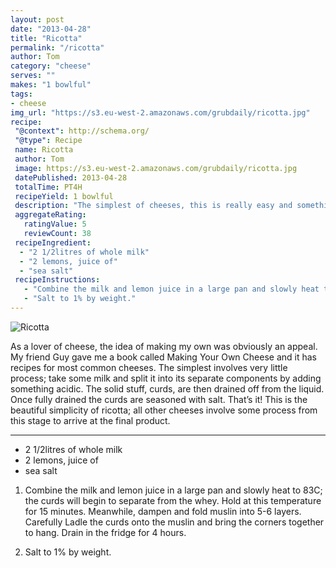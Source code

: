 ```yaml
---
layout: post
date: "2013-04-28"
title: "Ricotta"
permalink: "/ricotta"
author: Tom
category: "cheese"
serves: ""
makes: "1 bowlful"
tags:
- cheese
img_url: "https://s3.eu-west-2.amazonaws.com/grubdaily/ricotta.jpg"
recipe:
 "@context": http://schema.org/
 "@type": Recipe
 name: Ricotta
 author: Tom
 image: https://s3.eu-west-2.amazonaws.com/grubdaily/ricotta.jpg
 datePublished: 2013-04-28
 totalTime: PT4H
 recipeYield: 1 bowlful
 description: "The simplest of cheeses, this is really easy and something everyone must try."
 aggregateRating:
   ratingValue: 5
   reviewCount: 38
 recipeIngredient:
  - "2 1/2litres of whole milk"
  - "2 lemons, juice of"
  - "sea salt"
 recipeInstructions:
   - "Combine the milk and lemon juice in a large pan and slowly heat to 83C; the curds will begin to separate from the whey. Hold at this temperature for 15 minutes. Meanwhile, dampen and fold muslin into 5-6 layers. Carefully Ladle the curds onto the muslin and bring the corners together to hang. Drain in the fridge for 4 hours."
   - "Salt to 1% by weight."
---
```

<img src="https://s3.eu-west-2.amazonaws.com/grubdaily/ricotta.jpg" alt="Ricotta" />

As a lover of cheese, the idea of making my own was obviously an appeal. My friend Guy gave me a book called Making Your Own Cheese and it has recipes for most common cheeses. The simplest involves very little process; take some milk and split it into its separate components by adding something acidic. The solid stuff, curds, are then drained off from the liquid. Once fully drained the curds are seasoned with salt. That’s it! This is the beautiful simplicity of ricotta; all other cheeses involve some process from this stage to arrive at the final product.

---
* 2 1/2litres of whole milk
* 2 lemons, juice of
* sea salt

1. Combine the milk and lemon juice in a large pan and slowly heat to 83C; the curds will begin to separate from the whey. Hold at this temperature for 15 minutes. Meanwhile, dampen and fold muslin into 5-6 layers. Carefully Ladle the curds onto the muslin and bring the corners together to hang. Drain in the fridge for 4 hours.

2. Salt to 1% by weight.

